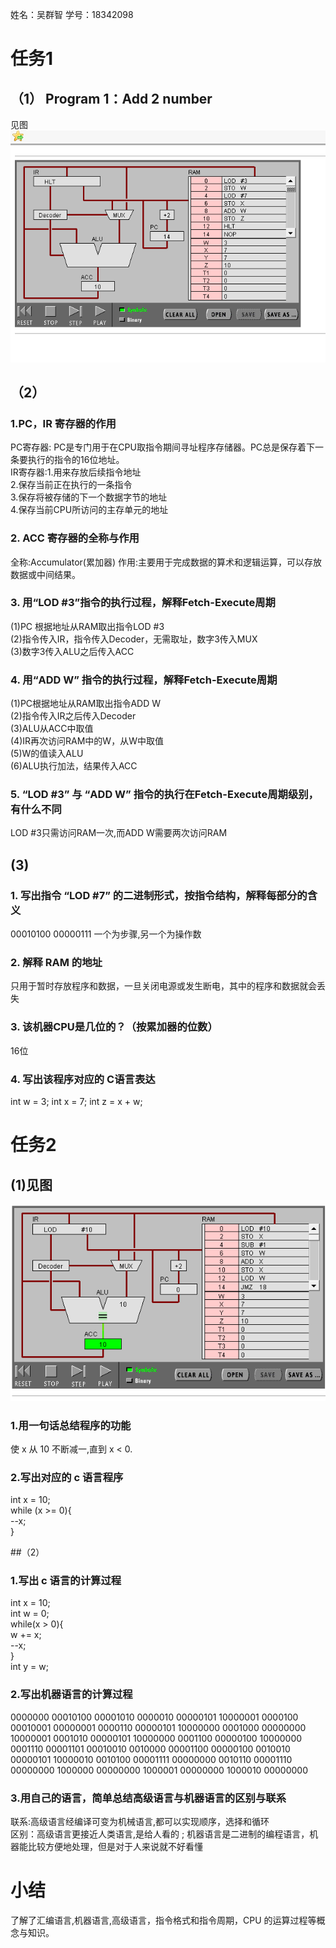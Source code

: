 姓名：吴群智
学号：18342098

# 任务1
## （1） Program 1：Add 2 number
见图
![](images/155.png)
## （2）
### 1.PC，IR 寄存器的作用

PC寄存器: PC是专门用于在CPU取指令期间寻址程序存储器。PC总是保存着下一条要执行的指令的16位地址。   
IR寄存器:1.用来存放后续指令地址  
2.保存当前正在执行的一条指令  
3.保存将被存储的下一个数据字节的地址  
4.保存当前CPU所访问的主存单元的地址

### 2. ACC 寄存器的全称与作用

全称:Accumulator(累加器) 
作用:主要用于完成数据的算术和逻辑运算，可以存放数据或中间结果。

### 3. 用“LOD #3”指令的执行过程，解释Fetch-Execute周期

(1)PC 根据地址从RAM取出指令LOD #3  
(2)指令传入IR，指令传入Decoder，无需取址，数字3传入MUX  
(3)数字3传入ALU之后传入ACC

### 4. 用“ADD W” 指令的执行过程，解释Fetch-Execute周期

(1)PC根据地址从RAM取出指令ADD W  
(2)指令传入IR之后传入Decoder  
(3)ALU从ACC中取值  
(4)IR再次访问RAM中的W，从W中取值  
(5)W的值读入ALU  
(6)ALU执行加法，结果传入ACC

### 5. “LOD #3” 与 “ADD W” 指令的执行在Fetch-Execute周期级别，有什么不同

LOD #3只需访问RAM一次,而ADD W需要两次访问RAM

## (3)
### 1. 写出指令 “LOD #7” 的二进制形式，按指令结构，解释每部分的含义

00010100 00000111 
一个为步骤,另一个为操作数

### 2. 解释 RAM 的地址

只用于暂时存放程序和数据，一旦关闭电源或发生断电，其中的程序和数据就会丢失 

### 3. 该机器CPU是几位的？（按累加器的位数）

16位

### 4. 写出该程序对应的 C语言表达

int w = 3;
int x = 7;
int z = x + w; 

# 任务2

## (1)见图
![](images/22333.png)

### 1.用一句话总结程序的功能 

使 x 从 10 不断减一,直到 x < 0.

### 2.写出对应的 c 语言程序 

int x = 10;  
while (x >= 0){  
--x;  
}  

##（2）
### 1.写出 c 语言的计算过程 

int x = 10;  
int w = 0;  
while(x > 0){  
w += x;  
 --x;  
}  
int y = w;  
### 2.写出机器语言的计算过程 

0000000 00010100 00001010 
0000010 00000101 10000001 
0000100 00010001 00000001 
0000110 00000101 10000000 
0001000 00000000 10000001 
0001010 00000101 10000000 
0001100 00000100 10000000 
0001110 00001101 00010010 
0010000 00001100 00000100 
0010010 00000101 10000010 
0010100 00001111 00000000 
0010110 00001110 00000000 
1000000 00000000 
1000001 00000000 
1000010 00000000  

### 3.用自己的语言，简单总结高级语言与机器语言的区别与联系 

联系:高级语言经编译可变为机械语言,都可以实现顺序，选择和循环  
区别：高级语言更接近人类语言,是给人看的 ; 机器语言是二进制的编程语言，机器能比较方便地处理，但是对于人来说就不好看懂


# 小结
了解了汇编语言,机器语言,高级语言，指令格式和指令周期，CPU 的运算过程等概念与知识。

